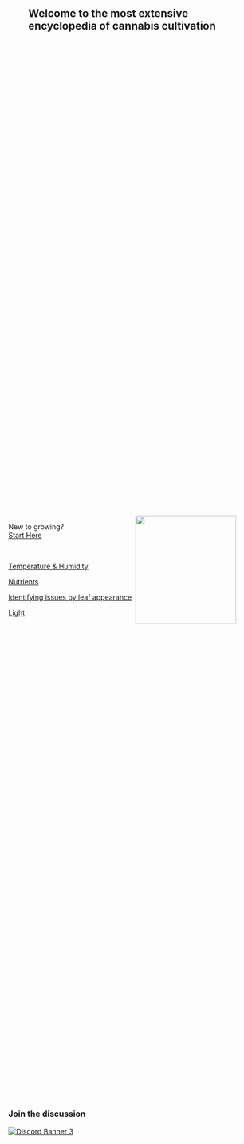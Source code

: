 <div style="display:flex;
		 height: 100vh;
		 min-height:200px;
        flex-wrap: nowrap;
        flex-direction: column;
        justify-content: space-evenly;">
        <div style="display:flex;justify-content: center;flex-direction: column;">
            <div style="margin-bottom: 80px;">
                <h2 style="margin:40px;width:82%;">Welcome to the most extensive encyclopedia of cannabis cultivation</h2>
            </div>
            <div style="width:1000px"> </div>
        </div>
    <div style="display:flex;flex-direction:row;align-items: center;    min-height: 200px; ">
        <div style="margin-right:8px;">
            <p>New to growing? <br>
            <a href="/Growing_101">Start Here</a> </p>
            <br>
            <p><a href="/Temperature_and_Humidity">Temperature & Humidity</a> </p>
            <p><a href="/Nutrients">Nutrients</a></p>
            <p><a href="/Symptoms_of_bad_health#by_leaf_appearance">Identifying issues by leaf appearance</a></p>
            <p> <a href="/Light">Light</a> </p>
        </div>
        <img src="/images/chemdawgyfrostpic.png" class="noZoom right" style="max-width:40%;object-fit: cover;object-position:top;margin:0px;height:100%;">
    </div>
    <div class="right" style="flex-direction: column;margin-top:100px;">
        <h3>Join the discussion</h3>
        <a href="https://discord.gg/gnuNQPZrcV">
        <img class="noZoom right"; style="margin:0px;" src="https://discordapp.com/api/guilds/805142315684724786/widget.png?style=banner3" alt="Discord Banner 3"/></a>
    </div>
</div>

